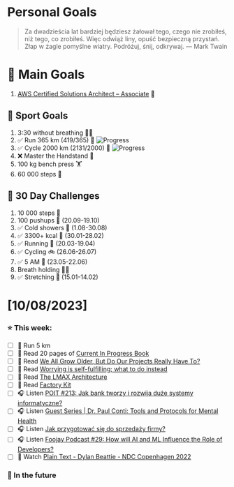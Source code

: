 
Personal Goals
==============
> Za dwadzieścia lat bardziej będziesz żałował tego, czego nie zrobiłeś, niż tego, co zrobiłeś. Więc odwiąż liny, opuść bezpieczną przystań. Złap w żagle pomyślne wiatry. Podróżuj, śnij, odkrywaj.
> — Mark Twain

# 🥇 Main Goals 
1. [AWS Certified Solutions Architect – Associate](https://aws.amazon.com/certification/certified-solutions-architect-associate/) 📜

## 🥈 Sport Goals 
1. 3:30 without breathing 😮‍💨
2. ✅ Run 365 km (419/365) 🏃 ![Progress](https://progress-bar.dev/114/)
3. ✅ Cycle 2000 km (2131/2000) 🚴 ![Progress](https://progress-bar.dev/106/)
4. ❌ Master the Handstand 🤸
5. 100 kg bench press  🏋️
6. 60 000 steps 🚶

## 🥉 30 Day Challenges 
1. 10 000 steps 🦶 
2. 100 pushups 🙇 (20.09-19.10)
3. ✅ Cold showers 🚿 (1.08-30.08)
4. ✅ 3300+ kcal 🍌 (30.01-28.02)
5. ✅ Running 🏃 (20.03-19.04)
6. ✅ Cycling 🚲 (26.06-26.07)
7. ✅ 5 AM 🌅 (23.05-22.06)
8. Breath holding 😮‍💨
9. ✅ Stretching 🧘 (15.01-14.02)

# [10/08/2023]
### ⭐ This week:
- [ ] 🏃 Run 5 km
- [ ] 📗 Read 20 pages of [Current In Progress Book](https://github.com/BartoszDabek/bdabek.pl/blob/master/miscellaneous/books.md)
- [ ] 📗 Read [We All Grow Older, But Do Our Projects Really Have To?](https://foojay.io/today/we-all-grow-older-but-do-our-projects-really-have-to-openrewrite/)
- [ ] 📗 Read [Worrying is self-fulfilling; what to do instead](https://blog.asmartbear.com/worry.html)
- [ ] 📗 Read [The LMAX Architecture](https://martinfowler.com/articles/lmax.html)
- [ ] 📗 Read [Factory Kit](https://java-design-patterns.com/patterns/factory-kit/)
- [ ] 🎧 Listen [POIT #213: Jak bank tworzy i rozwija duże systemy informatyczne?](https://porozmawiajmyoit.pl/poit-213-jak-bank-tworzy-i-rozwija-duze-systemy-informatyczne/)
- [ ] 🎧 Listen [Guest Series | Dr. Paul Conti: Tools and Protocols for Mental Health](https://www.hubermanlab.com/episode/guest-series-dr-paul-conti-tools-and-protocols-for-mental-health)
- [ ] 🎧 Listen [Jak przygotować się do sprzedaży firmy?](https://zaprojektujswojezycie.pl/jak-przygotowac-sie-do-sprzedazy-firmy/)
- [ ] 🎧 Listen [Foojay Podcast #29: How will AI and ML Influence the Role of Developers?](https://foojay.io/today/foojay-podcast-29/)
- [ ] 🎥 Watch [Plain Text - Dylan Beattie - NDC Copenhagen 2022](https://youtu.be/gd5uJ7Nlvvo)

### 🏅 In the future 
